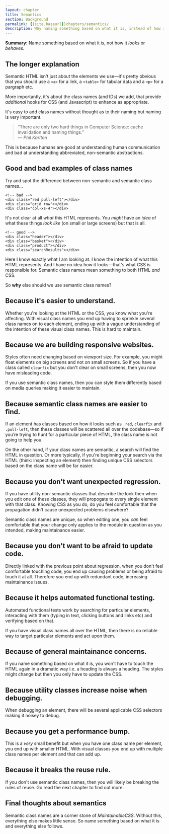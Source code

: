 ```yaml
---
layout: chapter
title: Semantics
section: Background
permalink: {{site.baseurl}}chapters/semantics/
description: Why naming something based on what it is, instead of how it looks or behaves is a cornerstone of writing well architected and maintainable CSS code.
---
```


**Summary:** Name something based on what it *is*, not how it *looks* or *behaves*.

## The longer explanation

Semantic HTML isn't just about the elements we use&mdash;it's pretty obvious that you should use a `<a>` for a link, a `<table>` for tabular data and a `<p>` for a pargraph etc.

More importantly, it's about the class names (and IDs) we add, that provide *additional* hooks for CSS (and Javascript) to enhance as appropriate.

It's easy to add class names without thought as to their naming but naming is very important.

> &ldquo;There are only two hard things in Computer Science: cache invalidation and naming things.&rdquo;
<br>&mdash; <cite>Phil Karlton</cite>

This is because humans are good at understanding human communication and bad at understanding abbreviated, non-semantic abstractions.

## Good and bad examples of class names

Try and spot the difference between non-semantic and semantic class names...

	<!-- bad -->
	<div class="red pull-left"></div>
	<div class="grid row"></div>
	<div class="col-xs-4"></div>

It's not clear at all *what* this HTML represents. You *might* have an *idea* of what these things *look like* (on small or large screens) but that is all.

	<!-- good -->
	<div class="header"></div>
	<div class="basket"></div>
	<div class="product"></div>
	<div class="searchResults"></div>

Here I know exactly what I am looking at. I know the intention of what this HTML represents. And I have no idea how it looks&mdash;that's what CSS is responsible for. Semantic class names mean something to both HTML *and* CSS.

So **why** else should we use semantic class names?

## Because it's easier to understand.

Whether you're looking at the HTML or the CSS, you know what you're affecting. With visual class names you end up having to sprinkle several class names on to each element, ending up with a vague understanding of the intention of these visual class names. This is hard to maintain.

## Because we are building responsive websites.

Styles often need changing based on viewport size. For example, you might float elements on big screens and not on small screens. So if you have a class called `clearfix` but you don't clear on small screens, then you now have misleading code.

If you use semantic class names, then you can style them differently based on media queries making it easier to maintain.

## Because semantic class names are easier to find.

If an element has classes based on how it looks such as `.red`, `clearfix` and `.pull-left`, then these classes will be scattered all over the codebase&mdash;so if you’re trying to hunt for a particular piece of HTML, the class name is not going to help you.

On the other hand, if your class names are semantic, a search will find the HTML in question. Or more typically, if you're beginning your search via the HTML (think: inspecting an element) then finding unique CSS selectors based on the class name will be far easier.

## Because you don't want unexpected regression.

If you have utility non-semantic classes that describe the look then when you edit one of these classes, they will propogate to every single element with that class. Knowing CSS as you do, do you feel comfortable that the propagation didn't cause unexpected problems elsewhere?

Semantic class names are unique, so when editing one, you *can* feel comfortable that your change only applies to the module in question as you intended, making maintainance easier.

## Because you don't want to be afraid to update code.

Directly linked with the previous point about regression, when you don't feel comfortable touching code, you end up causing problems or being afraid to touch it at all. Therefore you end up with redundant code, increasing maintainance issues.

## Because it helps automated functional testing.

Automated functional tests work by searching for particular elements, interacting with them (typing in text, clicking buttons and links etc) and verifying based on that.

If you have visual class names all over the HTML, then there is no reliable way to target particular elements and act upon them.

## Because of general maintainance concerns.

If you name something based on what it is, you won't have to touch the HTML again in a dramatic way i.e. a heading is always a heading. The styles might change but then you only have to update the CSS.

## Because utility classes increase noise when debugging.

When debugging an element, there will be several applicable CSS selectors making it noisey to debug.

## Because you get a performance bump.

This is a *very* small benefit but when you have one class name per element, you end up with smaller HTML. With visual classes you end up with multiple class names per element and that can add up.

## Because it breaks the reuse rule.

If you don't use semantic class names, then you will likely be breaking the rules of reuse. Go read the next chapter to find out more.

<!--## Why? Because visual class names might declare the same property!

It's likely that several different utility classes could refer to the same property meaning order matters and performance degrades.

Think of an example of this.
-->

## Final thoughts about semantics

Semantic class names are a corner stone of *MaintainableCSS*. Without this, everything else makes little sense. So name something based on what it is and everything else follows.